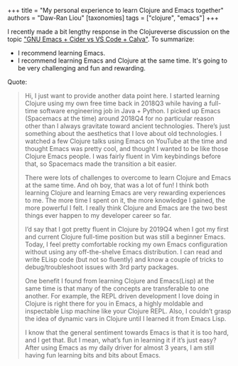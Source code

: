 +++
title = "My personal experience to learn Clojure and Emacs together"
authors = "Daw-Ran Liou"
[taxonomies]
tags = ["clojure", "emacs"]
+++

I recently made a bit lengthy response in the Clojureverse discussion on the
topic ["GNU Emacs + Cider vs VS Code + Calva"][1]. To summarize:

- I recommend learning Emacs.
- I recommend learning Emacs and Clojure at the same time. It's going to be very
  challenging and fun and rewarding.

[1]:https://clojureverse.org/t/gnu-emacs-cider-vs-vs-code-calva/7829

Quote:

> Hi, I just want to provide another data point here. I started learning Clojure
> using my own free time back in 2018Q3 while having a full-time software
> engineering job in Java + Python. I picked up Emacs (Spacemacs at the time)
> around 2018Q4 for no particular reason other than I always gravitate toward
> ancient technologies. There’s just something about the aesthetics that I love
> about old technologies. I watched a few Clojure talks using Emacs on YouTube
> at the time and thought Emacs was pretty cool, and thought I wanted to be like
> those Clojure Emacs people. I was fairly fluent in Vim keybindings before
> that, so Spacemacs made the transition a bit easier.
>
> There were lots of challenges to overcome to learn Clojure and Emacs at the
> same time. And oh boy, that was a lot of fun! I think both learning Clojure
> and learning Emacs are very rewarding experiences to me. The more time I spent
> on it, the more knowledge I gained, the more powerful I felt. I really think
> Clojure and Emacs are the two best things ever happen to my developer career
> so far.
>
> I’d say that I got pretty fluent in Clojure by 2019Q4 when I got my first and
> current Clojure full-time position but was still a beginner Emacs. Today, I
> feel pretty comfortable rocking my own Emacs configuration without using any
> off-the-shelve Emacs distribution. I can read and write ELisp code (but not so
> fluently) and know a couple of tricks to debug/troubleshoot issues with 3rd
> party packages.
>
> One benefit I found from learning Clojure and Emacs(Lisp) at the same time is
> that many of the concepts are transferable to one another. For example, the
> REPL driven development I love doing in Clojure is right there for you in
> Emacs, a highly moldable and inspectable Lisp machine like your Clojure
> REPL. Also, I couldn’t grasp the idea of dynamic vars in Clojure until I
> learned it from Emacs Lisp.
>
> I know that the general sentiment towards Emacs is that it is too hard, and I
> get that. But I mean, what’s fun in learning it if it’s just easy? After using
> Emacs as my daily driver for almost 3 years, I am still having fun learning
> bits and bits about Emacs.
